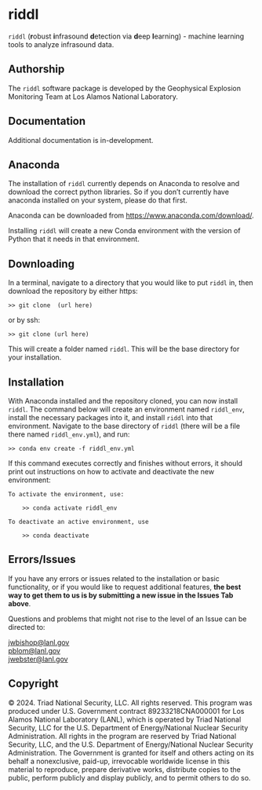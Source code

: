 # riddl

`riddl` (**r**obust **i**nfrasound **d**etection via **d**eep **l**earning) - machine learning tools to analyze infrasound data.

## Authorship

The `riddl` software package is developed by the Geophysical Explosion Monitoring Team at Los Alamos National Laboratory.

## Documentation

Additional documentation is in-development.

## Anaconda

The installation of `riddl` currently depends on Anaconda to resolve and download the correct python libraries. So if you don’t currently have anaconda installed on your system, please do that first.

Anaconda can be downloaded from https://www.anaconda.com/download/.

Installing `riddl` will create a new Conda environment with the version of Python that it needs in that environment.

## Downloading

In a terminal, navigate to a directory that you would like to put `riddl` in, then download the repository by either https:

    >> git clone  (url here)
    
or by ssh:

    >> git clone (url here)
    
This will create a folder named `riddl`. This will be the base directory for your installation.

## Installation

With Anaconda installed and the repository cloned, you can now install `riddl`. The command below will create an environment named `riddl_env`, install the necessary packages into it, and install `riddl` into that environment.  Navigate to the base directory of `riddl` (there will be a file there named `riddl_env.yml`), and run:

    >> conda env create -f riddl_env.yml

If this command executes correctly and finishes without errors, it should print out instructions on 
how to activate and deactivate the new environment:

    To activate the environment, use:

        >> conda activate riddl_env

    To deactivate an active environment, use

        >> conda deactivate

## Errors/Issues

If you have any errors or issues related to the installation or basic functionality, or if you would like to request additional features, **the best way to get them to us is by submitting a new issue in the Issues Tab above**. 

Questions and problems that might not rise to the level of an Issue can be directed to:

jwbishop@lanl.gov\
pblom@lanl.gov\
jwebster@lanl.gov

## Copyright
© 2024. Triad National Security, LLC. All rights reserved.
This program was produced under U.S. Government contract 89233218CNA000001 for Los Alamos
National Laboratory (LANL), which is operated by Triad National Security, LLC for the U.S.
Department of Energy/National Nuclear Security Administration. All rights in the program are
reserved by Triad National Security, LLC, and the U.S. Department of Energy/National Nuclear
Security Administration. The Government is granted for itself and others acting on its behalf a
nonexclusive, paid-up, irrevocable worldwide license in this material to reproduce, prepare
derivative works, distribute copies to the public, perform publicly and display publicly, and to permit
others to do so.